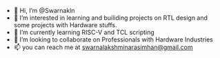 - 👋 Hi, I’m @Swarnakln
- 👀 I’m interested in learning and builiding projects on RTL design and some projects with Hardware stuffs.
- 🌱 I’m currently learning RISC-V and TCL scripting
- 💞️ I’m looking to collaborate on Professionals with Hardware Industries
- 📫 you can reach me at swarnalakshminarasimhan@gmail.com

<!---
Swarnakln/Swarnakln is a ✨ special ✨ repository because its `README.md` (this file) appears on your GitHub profile.
You can click the Preview link to take a look at your changes.
--->
